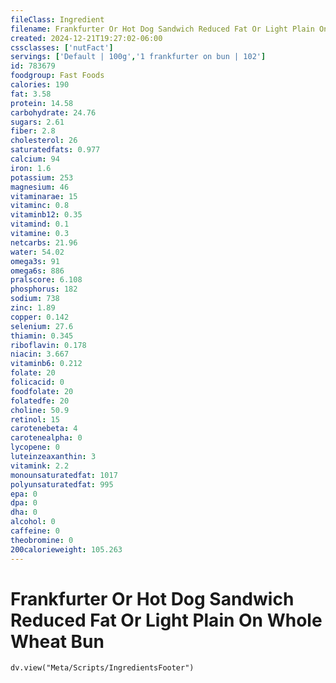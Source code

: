 ```yaml
---
fileClass: Ingredient
filename: Frankfurter Or Hot Dog Sandwich Reduced Fat Or Light Plain On Whole Wheat Bun
created: 2024-12-21T19:27:02-06:00
cssclasses: ['nutFact']
servings: ['Default | 100g','1 frankfurter on bun | 102']
id: 783679
foodgroup: Fast Foods
calories: 190
fat: 3.58
protein: 14.58
carbohydrate: 24.76
sugars: 2.61
fiber: 2.8
cholesterol: 26
saturatedfats: 0.977
calcium: 94
iron: 1.6
potassium: 253
magnesium: 46
vitaminarae: 15
vitaminc: 0.8
vitaminb12: 0.35
vitamind: 0.1
vitamine: 0.3
netcarbs: 21.96
water: 54.02
omega3s: 91
omega6s: 886
pralscore: 6.108
phosphorus: 182
sodium: 738
zinc: 1.89
copper: 0.142
selenium: 27.6
thiamin: 0.345
riboflavin: 0.178
niacin: 3.667
vitaminb6: 0.212
folate: 20
folicacid: 0
foodfolate: 20
folatedfe: 20
choline: 50.9
retinol: 15
carotenebeta: 4
carotenealpha: 0
lycopene: 0
luteinzeaxanthin: 3
vitamink: 2.2
monounsaturatedfat: 1017
polyunsaturatedfat: 995
epa: 0
dpa: 0
dha: 0
alcohol: 0
caffeine: 0
theobromine: 0
200calorieweight: 105.263
---
```


# Frankfurter Or Hot Dog Sandwich Reduced Fat Or Light Plain On Whole Wheat Bun

```dataviewjs
dv.view("Meta/Scripts/IngredientsFooter")
```